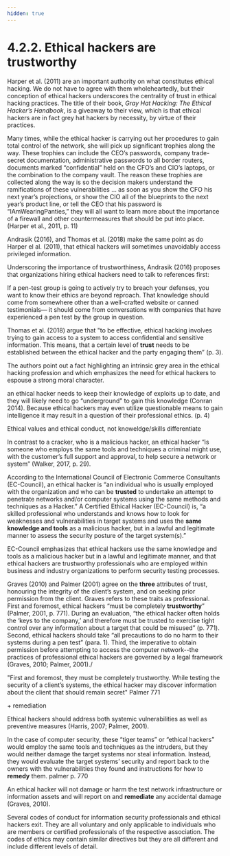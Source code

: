 ```yaml
---
hidden: true
---
```


# 4.2.2. Ethical hackers are trustworthy

Harper et al. (2011) are an important authority on what constitutes ethical hacking. We do not have to agree with them wholeheartedly, but their conception of ethical hackers underscores the centrality of trust in ethical hacking practices. The title of their book, _Gray Hat Hacking: The Ethical Hacker’s Handbook_, is a giveaway to their view, which is that ethical hackers are in fact grey hat hackers by necessity, by virtue of their practices.&#x20;

Many times, while the ethical hacker is carrying out her procedures to gain total control of the network, she will pick up significant trophies along the way. These trophies can include the CEO’s passwords, company trade-secret documentation, administrative passwords to all border routers, documents marked “confidential” held on the CFO’s and CIO’s laptops, or the combination to the company vault. The reason these trophies are collected along the way is so the decision makers understand the ramifications of these vulnerabilities … as soon as you show the CFO his next year’s projections, or show the CIO all of the blueprints to the next year’s product line, or tell the CEO that his password is “IAmWearingPanties,” they will all want to learn more about the importance of a firewall and other countermeasures that should be put into place. (Harper et al., 2011, p. 11)

Andrasik (2016), and Thomas et al. (2018) make the same point as do Harper el al. (2011), that ethical hackers will sometimes unavoidably access privileged information.&#x20;

Underscoring the importance of trustworthiness, Andrasik (2016) proposes that organizations hiring ethical hackers need to talk to references first:

If a pen-test group is going to actively try to breach your defenses, you want to know their ethics are beyond reproach. That knowledge should come from somewhere other than a well-crafted website or canned testimonials— it should come from conversations with companies that have experienced a pen test by the group in question.

Thomas et al. (2018) argue that "to be effective, ethical hacking involves trying to gain access to a system to access confidential and sensitive information. This means, that a certain level of **trust** needs to be established between the ethical hacker and the party engaging them” (p. 3).&#x20;

The authors point out a fact highlighting an intrinsic grey area in the ethical hacking profession and which emphasizes the need for ethical hackers to espouse a strong moral character.

an ethical hacker needs to keep their knowledge of exploits up to date, and they will likely need to go “underground” to gain this knowledge (Conran 2014). Because ethical hackers may even utilize questionable means to gain intelligence it may result in a question of their professional ethics. (p. 4)

Ethical values and ethical conduct, not knoweldge/skills differentiate&#x20;

In contrast to a cracker, who is a malicious hacker, an ethical hacker “is someone who employs the same tools and techniques a criminal might use, with the customer’s full support and approval, to help secure a network or system” (Walker, 2017, p. 29).&#x20;

According to the International Council of Electronic Commerce Consultants (EC-Council), an ethical hacker is “an individual who is usually employed with the organization and who can be **trusted** to undertake an attempt to penetrate networks and/or computer systems using the same methods and techniques as a Hacker.” A Certified Ethical Hacker (EC-Council) is, “a skilled professional who understands and knows how to look for weaknesses and vulnerabilities in target systems and uses the **same knowledge and tools** as a malicious hacker, but in a lawful and legitimate manner to assess the security posture of the target system(s).”&#x20;

EC-Council emphasizes that ethical hackers use the same knowledge and tools as a malicious hacker but in a lawful and legitimate manner, and that ethical hackers are trustworthy professionals who are employed within business and industry organizations to perform security testing processes.&#x20;

Graves (2010) and Palmer (2001) agree on the **three** attributes of trust, honouring the integrity of the client’s system, and on seeking prior permission from the client. Graves refers to these traits as professional. First and foremost, ethical hackers “must be completely **trustworthy**” (Palmer, 2001, p. 771). During an evaluation, “the ethical hacker often holds the ‘keys to the company,’ and therefore must be trusted to exercise tight control over any information about a target that could be misused” (p. 771). Second, ethical hackers should take “all precautions to do no harm to their systems during a pen test” (para. 1). Third, the imperative to obtain permission before attempting to access the computer network--the practices of professional ethical hackers are governed by a legal framework (Graves, 2010; Palmer, 2001)./

"First and foremost, they must be completely trustworthy. While testing the security of a client’s systems, the ethical hacker may discover information about the client that should remain secret" Palmer 771

\+ remediation&#x20;

Ethical hackers should address both systemic vulnerabilities as well as preventive measures (Harris, 2007; Palmer, 2001).&#x20;

In the case of computer security, these “tiger teams” or “ethical hackers” would employ the same tools and techniques as the intruders, but they would neither damage the target systems nor steal information. Instead, they would evaluate the target systems’ security and report back to the owners with the vulnerabilities they found and instructions for how to **remedy** them. palmer p. 770

An ethical hacker will not damage or harm the test network infrastructure or information assets and will report on and **remediate** any accidental damage (Graves, 2010).

Several codes of conduct for information security professionals and ethical hackers exit. They are all voluntary and only applicable to individuals who are members or certified professionals of the respective association. The codes of ethics may contain similar directives but they are all different and include different levels of detail.

